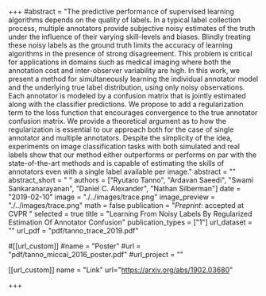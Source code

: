 +++
#abstract = "The predictive performance of supervised learning algorithms depends on the quality of labels. In a typical label collection process, multiple annotators provide subjective noisy estimates of the truth under the influence of their varying skill-levels and biases. Blindly treating these noisy labels as the ground truth limits the accuracy of learning algorithms in the presence of strong disagreement. This problem is critical for applications in domains such as medical imaging where both the annotation cost and inter-observer variability are high. In this work, we present a method for simultaneously learning the individual annotator model and the underlying true label distribution, using only noisy observations. Each annotator is modeled by a confusion matrix that is jointly estimated along with the classifier predictions. We propose to add a regularization term to the loss function that encourages convergence to the true annotator confusion matrix. We provide a theoretical argument as to how the regularization is essential to our approach both for the case of single annotator and multiple annotators. Despite the simplicity of the idea, experiments on image classification tasks with both simulated and real labels show that our method either outperforms or performs on par with the state-of-the-art methods and is capable of estimating the skills of annotators even with a single label available per image."
abstract = "" 
abstract_short = " "
authors = ["Ryutaro Tanno", "Ardavan Saeedi", "Swami Sankaranarayanan", "Daniel C. Alexander", "Nathan Silberman"]
date = "2019-02-10"
image = "./../images/trace.png"
image_preview = "./../images/trace.png"
math = false
publication = "*Preprint*: accepted at CVPR "
selected = true
title = "Learning From Noisy Labels By Regularized Estimation Of Annotator Confusion"
publication_types = ["1"]
url_dataset = ""
url_pdf = "pdf/tanno_trace_2019.pdf"

#[[url_custom]]
#name = "Poster"
#url = "pdf/tanno_miccai_2016_poster.pdf"
#url_project = ""

[[url_custom]]
name = "Link"
url="https://arxiv.org/abs/1902.03680"

+++
